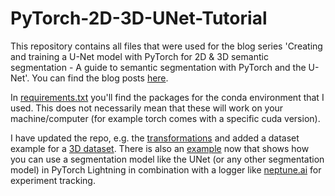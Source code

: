 # PyTorch-2D-3D-UNet-Tutorial

This repository contains all files that were used for the blog series 'Creating and training a U-Net model with PyTorch for 2D & 3D semantic segmentation - A guide to semantic segmentation with PyTorch and the U-Net'.
You can find the blog posts [here](https://johschmidt42.medium.com/).

In [requirements.txt](requirements.txt) you'll find the packages for the conda environment that I used. This does not necessarily mean that these will work on your machine/computer (for example torch comes with a specific cuda version).

I have updated the repo, e.g. the [transformations](transformations.py) and added a dataset example for a [3D dataset](Part5-3D-example.ipynb).
There is also an [example](Part6-PL-example.ipynb) now that shows how you can use a segmentation model like the UNet (or any other segmentation model) in PyTorch Lightning in combination with a logger like [neptune.ai](https://neptune.ai/) for experiment tracking.
